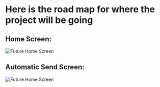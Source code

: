 # Here is the road map for where the project will be going

## Home Screen:
![Future Home Screen](http://drive.google.com/uc?export=view&id=1apw4UmDsptUsz5sTaKS-NTbqdLJcbLCl)

## Automatic Send Screen:
![Future Home Screen](http://drive.google.com/uc?export=view&id=12N2CgwL2XkcEXwDHz0Q1Cl5b6OXghyyp)
